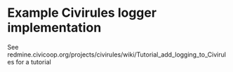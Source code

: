 # Example Civirules logger implementation

See redmine.civicoop.org/projects/civirules/wiki/Tutorial_add_logging_to_Civirules for a tutorial